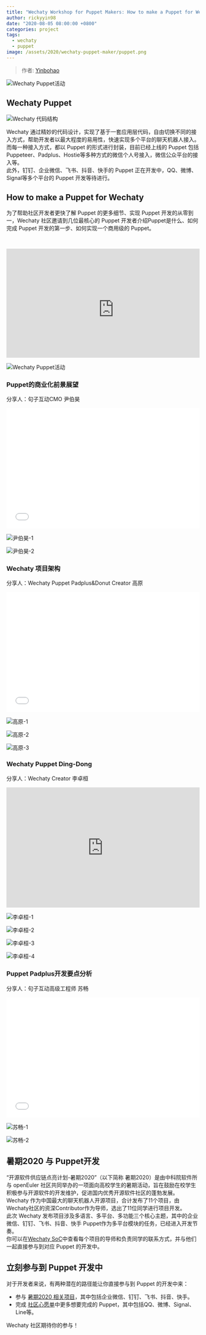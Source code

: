 ```yaml
---
title: "Wechaty Workshop for Puppet Makers: How to make a Puppet for Wechaty"
author: rickyyin98
date: "2020-08-05 08:00:00 +0800"
categories: project
tags:
  - wechaty
  - puppet
image: /assets/2020/wechaty-puppet-maker/puppet.png
---
```


> 作者: [Yinbohao](https://github.com/rickyyin98/)
<!--more-->

![Wechaty Puppet活动](/assets/2020/wechaty-puppet-maker/puppet.png)

## Wechaty Puppet

![Wechaty 代码结构](/assets/2020/wechaty-puppet-maker/architecture.png)

Wechaty 通过精妙的代码设计，实现了基于一套应用层代码，自由切换不同的接入方式，帮助开发者以最大程度的易用性，快速实现多个平台的聊天机器人接入。  
而每一种接入方式，都以 Puppet 的形式进行封装，目前已经上线的 Puppet 包括Puppeteer、Padplus、Hostie等多种方式的微信个人号接入，微信公众平台的接入等。  
此外，钉钉、企业微信、飞书、抖音、快手的 Puppet 正在开发中，QQ、微博、Signal等多个平台的 Puppet 开发等待进行。  

## How to make a Puppet for Wechaty

为了帮助社区开发者更快了解 Puppet 的更多细节、实现 Puppet 开发的从零到一，Wechaty 社区邀请到几位最核心的 Puppet 开发者介绍Puppet是什么、如何完成 Puppet 开发的第一步、如何实现一个商用级的 Puppet。

<div class="video-container" style="
    position: relative;
    padding-bottom:56.25%;
    padding-top:30px;
    height:0;
    overflow:hidden;
">
<iframe width="560" height="315" src="https://www.youtube.com/embed/fbTedVcEEEI" frameborder="0" allow="accelerometer; autoplay; encrypted-media; gyroscope; picture-in-picture" allowfullscreen></iframe>
</div>

![Wechaty Puppet活动](/assets/2020/wechaty-puppet-maker/puppet.png)

### Puppet的商业化前景展望

分享人：句子互动CMO 尹伯昊

<div class="zoom-container" style="
    position: relative;
    padding-bottom:56.25%;
    padding-top:30px;
    height:0;
    overflow:hidden;
">
  <iframe
    src='{{ '/assets/js/viewer-js/#/assets/2020/wechaty-puppet-maker/bohao.pdf' | relative_url }}'
    width='560'
    height='315'
    allowfullscreen
    webkitallowfullscreen
    frameborder="0"
    style="
      position: absolute;
      top:0;
      left:0;
      width:100%;
      height:100%;
    "
  ></iframe>
</div>

![尹伯昊-1](/assets/2020/wechaty-puppet-maker/bohao1.jpg)

![尹伯昊-2](/assets/2020/wechaty-puppet-maker/bohao2.jpg)

### Wechaty 项目架构

分享人：Wechaty Puppet Padplus&Donut Creator 高原

<div class="zoom-container" style="
    position: relative;
    padding-bottom:56.25%;
    padding-top:30px;
    height:0;
    overflow:hidden;
">
  <iframe
    src='{{ '/assets/js/viewer-js/#/assets/2020/wechaty-puppet-maker/yuan.pdf' | relative_url }}'
    width='560'
    height='315'
    allowfullscreen
    webkitallowfullscreen
    frameborder="0"
    style="
      position: absolute;
      top:0;
      left:0;
      width:100%;
      height:100%;
    "
  ></iframe>
</div>

![高原-1](/assets/2020/wechaty-puppet-maker/yuan1.jpg)

![高原-2](/assets/2020/wechaty-puppet-maker/yuan2.jpg)

![高原-3](/assets/2020/wechaty-puppet-maker/yuan3.jpg)

### Wechaty Puppet Ding-Dong

分享人：Wechaty Creator 李卓桓

<div class="video-container" style="
    position: relative;
    padding-bottom:56.25%;
    padding-top:30px;
    height:0;
    overflow:hidden;
">
  <iframe width="560" height="315" src="https://docs.google.com/presentation/d/13oUOIEnzdLWO6KZWztD_pMuu22AQ3SIMjk2wp8f-f18/embed?start=false&loop=false&delayms=3000" frameborder="0" allowfullscreen="" style="
      position: absolute;
      top:0;
      left:0;
      width:100%;
      height:100%;
  "></iframe>
</div>

![李卓桓-1](/assets/2020/wechaty-puppet-maker/huan1.png)

![李卓桓-2](/assets/2020/wechaty-puppet-maker/huan2.png)

![李卓桓-3](/assets/2020/wechaty-puppet-maker/huan3.png)

![李卓桓-4](/assets/2020/wechaty-puppet-maker/huan4.png)

### Puppet Padplus开发要点分析

分享人：句子互动高级工程师 苏畅

<div class="zoom-container" style="
    position: relative;
    padding-bottom:56.25%;
    padding-top:30px;
    height:0;
    overflow:hidden;
">
  <iframe
    src='{{ '/assets/js/viewer-js/#/assets/2020/wechaty-puppet-maker/suchang.pdf' | relative_url }}'
    width='560'
    height='315'
    allowfullscreen
    webkitallowfullscreen
    frameborder="0"
    style="
      position: absolute;
      top:0;
      left:0;
      width:100%;
      height:100%;
    "
  ></iframe>
</div>

![苏畅-1](/assets/2020/wechaty-puppet-maker/suchang1.jpg)

![苏畅-2](/assets/2020/wechaty-puppet-maker/suchang2.jpg)

## 暑期2020 与 Puppet开发

“开源软件供应链点亮计划-暑期2020”（以下简称 暑期2020）是由中科院软件所与 openEuler 社区共同举办的一项面向高校学生的暑期活动，旨在鼓励在校学生积极参与开源软件的开发维护，促进国内优秀开源软件社区的蓬勃发展。  
Wechaty 作为中国最大的聊天机器人开源项目，合计发布了11个项目，由Wechaty社区的资深Contributor作为导师，选出了11位同学进行项目开发。  
此次 Wechaty 发布项目涉及多语言、多平台、多功能三个核心主题，其中的企业微信、钉钉、飞书、抖音、快手 Puppet作为多平台模块的任务，已经进入开发节奏。  
你可以在[Wechaty SoC](https://wechaty.github.io/wechaty-soc-kick-off-meeting/)中查看每个项目的导师和负责同学的联系方式，并与他们一起直接参与到对应 Puppet 的开发中。

## 立刻参与到 Puppet 开发中

对于开发者来说，有两种潜在的路径能让你直接参与到 Puppet 的开发中来：

- 参与 [暑期2020 相关项目](https://wechaty.github.io/wechaty-soc-kick-off-meeting/)，其中包括企业微信、钉钉、飞书、抖音、快手。
- 完成 [社区心愿单](https://docs.google.com/document/d/1fVCk8qRYc4RKGMf2UY5HOe07hEhPUOpGC34v88GEFJg/edit#)中更多想要完成的 Puppet，其中包括QQ、微博、Signal、Line等。

Wechaty 社区期待你的参与！
